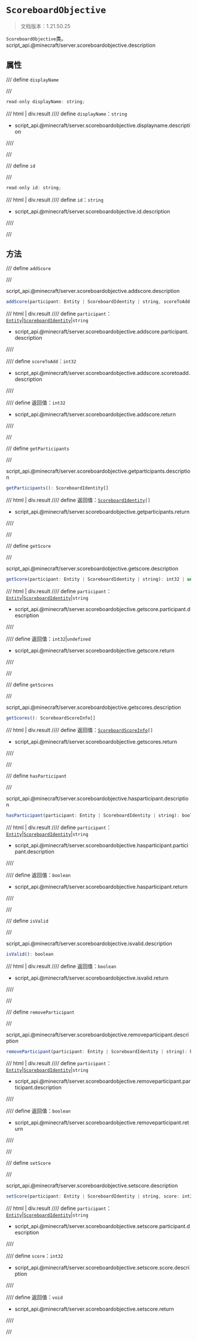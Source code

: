 # `ScoreboardObjective`

> 文档版本：1.21.50.25

`ScoreboardObjective`类。script_api.@minecraft/server.scoreboardobjective.description

## 属性

/// define
`displayName`


///

```js
read-only displayName: string;
```

/// html | div.result
//// define
`displayName`：`string`

- script_api.@minecraft/server.scoreboardobjective.displayname.description


////

///


/// define
`id`


///

```js
read-only id: string;
```

/// html | div.result
//// define
`id`：`string`

- script_api.@minecraft/server.scoreboardobjective.id.description


////

///


## 方法

/// define
`addScore`


///

script_api.@minecraft/server.scoreboardobjective.addscore.description

```js
addScore(participant: Entity | ScoreboardIdentity | string, scoreToAdd: int32): int32
```

/// html | div.result
//// define
`participant`：[`Entity`](./entity.md)|[`ScoreboardIdentity`](./scoreboardidentity.md)|`string`

- script_api.@minecraft/server.scoreboardobjective.addscore.participant.description


////

//// define
`scoreToAdd`：`int32`

- script_api.@minecraft/server.scoreboardobjective.addscore.scoretoadd.description


////

//// define
返回值：`int32`

- script_api.@minecraft/server.scoreboardobjective.addscore.return


////

///


/// define
`getParticipants`


///

script_api.@minecraft/server.scoreboardobjective.getparticipants.description

```js
getParticipants(): ScoreboardIdentity[]
```

/// html | div.result
//// define
返回值：<code><a href="../scoreboardidentity/">ScoreboardIdentity</a>[]</code>

- script_api.@minecraft/server.scoreboardobjective.getparticipants.return


////

///


/// define
`getScore`


///

script_api.@minecraft/server.scoreboardobjective.getscore.description

```js
getScore(participant: Entity | ScoreboardIdentity | string): int32 | undefined
```

/// html | div.result
//// define
`participant`：[`Entity`](./entity.md)|[`ScoreboardIdentity`](./scoreboardidentity.md)|`string`

- script_api.@minecraft/server.scoreboardobjective.getscore.participant.description


////

//// define
返回值：`int32`|`undefined`

- script_api.@minecraft/server.scoreboardobjective.getscore.return


////

///


/// define
`getScores`


///

script_api.@minecraft/server.scoreboardobjective.getscores.description

```js
getScores(): ScoreboardScoreInfo[]
```

/// html | div.result
//// define
返回值：<code><a href="../scoreboardscoreinfo/">ScoreboardScoreInfo</a>[]</code>

- script_api.@minecraft/server.scoreboardobjective.getscores.return


////

///


/// define
`hasParticipant`


///

script_api.@minecraft/server.scoreboardobjective.hasparticipant.description

```js
hasParticipant(participant: Entity | ScoreboardIdentity | string): boolean
```

/// html | div.result
//// define
`participant`：[`Entity`](./entity.md)|[`ScoreboardIdentity`](./scoreboardidentity.md)|`string`

- script_api.@minecraft/server.scoreboardobjective.hasparticipant.participant.description


////

//// define
返回值：`boolean`

- script_api.@minecraft/server.scoreboardobjective.hasparticipant.return


////

///


/// define
`isValid`


///

script_api.@minecraft/server.scoreboardobjective.isvalid.description

```js
isValid(): boolean
```

/// html | div.result
//// define
返回值：`boolean`

- script_api.@minecraft/server.scoreboardobjective.isvalid.return


////

///


/// define
`removeParticipant`


///

script_api.@minecraft/server.scoreboardobjective.removeparticipant.description

```js
removeParticipant(participant: Entity | ScoreboardIdentity | string): boolean
```

/// html | div.result
//// define
`participant`：[`Entity`](./entity.md)|[`ScoreboardIdentity`](./scoreboardidentity.md)|`string`

- script_api.@minecraft/server.scoreboardobjective.removeparticipant.participant.description


////

//// define
返回值：`boolean`

- script_api.@minecraft/server.scoreboardobjective.removeparticipant.return


////

///


/// define
`setScore`


///

script_api.@minecraft/server.scoreboardobjective.setscore.description

```js
setScore(participant: Entity | ScoreboardIdentity | string, score: int32): void
```

/// html | div.result
//// define
`participant`：[`Entity`](./entity.md)|[`ScoreboardIdentity`](./scoreboardidentity.md)|`string`

- script_api.@minecraft/server.scoreboardobjective.setscore.participant.description


////

//// define
`score`：`int32`

- script_api.@minecraft/server.scoreboardobjective.setscore.score.description


////

//// define
返回值：`void`

- script_api.@minecraft/server.scoreboardobjective.setscore.return


////

///

